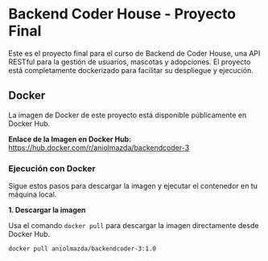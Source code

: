 # Backend Coder House - Proyecto Final

Este es el proyecto final para el curso de Backend de Coder House, una API RESTful para la gestión de usuarios, mascotas y adopciones. El proyecto está completamente dockerizado para facilitar su despliegue y ejecución.

## Docker

La imagen de Docker de este proyecto está disponible públicamente en Docker Hub.

**Enlace de la Imagen en Docker Hub:**
https://hub.docker.com/r/aniolmazda/backendcoder-3

### Ejecución con Docker

Sigue estos pasos para descargar la imagen y ejecutar el contenedor en tu máquina local.

**1. Descargar la imagen**

Usa el comando `docker pull` para descargar la imagen directamente desde Docker Hub.

```bash
docker pull aniolmazda/backendcoder-3:1.0